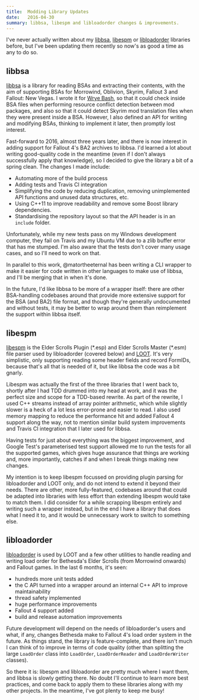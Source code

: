 ```yaml
---
title:  Modding Library Updates
date:   2016-04-30
summary: libbsa, libespm and libloadorder changes & improvements.
---
```


I've never actually written about my [libbsa](https://github.com/WrinklyNinja/libbsa), [libespm](https://github.com/WrinklyNinja/libespm) or [libloadorder](https://github.com/WrinklyNinja/libloadorder) libraries before, but I've been updating them recently so now's as good a time as any to do so.

## libbsa

[libbsa](https://github.com/WrinklyNinja/libbsa) is a library for reading BSAs and extracting their contents, with the aim of supporting BSAs for Morrowind, Oblivion, Skyrim, Fallout 3 and Fallout: New Vegas. I wrote it for [Wrye Bash](https://github.com/wrye-bash/wrye-bash), so that it could check inside BSA files when performing resource conflict detection between mod packages, and also so that it could detect Skyrim mod translation files when they were present inside a BSA. However, I also defined an API for writing and modifying BSAs, thinking to implement it later, then promptly lost interest.

Fast-forward to 2016, almost three years later, and there is now interest in adding support for Fallout 4's BA2 archives to libbsa. I'd learned a lot about writing good-quality code in the meantime (even if I don't always successfully apply that knowledge), so I decided to give the library a bit of a spring clean. The changes I made include:

* Automating more of the build process
* Adding tests and Travis CI integration
* Simplifying the code by reducing duplication, removing unimplemented API functions and unused data structures, etc.
* Using C++11 to improve readability and remove some Boost library dependencies.
* Standardising the repository layout so that the API header is in an `include` folder.

Unfortunately, while my new tests pass on my Windows development computer, they fail on Travis and my Ubuntu VM due to a zlib buffer error that has me stumped. I'm also aware that the tests don't cover many usage cases, and so I'll need to work on that.

In parallel to this work, @matortheeternal has been writing a CLI wrapper to make it easier for code written in other languages to make use of libbsa, and I'll be merging that in when it's done.

In the future, I'd like libbsa to be more of a wrapper itself: there are other BSA-handling codebases around that provide more extensive support for the BSA (and BA2) file format, and though they're generally undocumented and without tests, it may be better to wrap around them than reimplement the support within libbsa itself.

## libespm

[libespm](https://github.com/WrinklyNinja/libespm) is the Elder Scrolls Plugin (\*.esp) and Elder Scrolls Master (\*.esm) file parser used by libloadorder (covered below) and [LOOT](http://loot.github.io). It's very simplistic, only supporting reading some header fields and record FormIDs, because that's all that is needed of it, but like libbsa the code was a bit gnarly.

Libespm was actually the first of the three libraries that I went back to, shortly after I had TDD drummed into my head at work, and it was the perfect size and scope for a TDD-based rewrite. As part of the rewrite, I used C++ streams instead of array pointer arithmetic, which while slightly slower is a heck of a lot less error-prone and easier to read. I also used memory mapping to reduce the performance hit and added Fallout 4 support along the way, not to mention similar build system improvements and Travis CI integration that I later used for libbsa.

Having tests for just about everything was the biggest improvement, and Google Test's parameterised test support allowed me to run the tests for all the supported games, which gives huge assurance that things are working and, more importantly, catches if and when I break things making new changes.

My intention is to keep libespm focussed on providing plugin parsing for libloadorder and LOOT only, and do not intend to extend it beyond their needs. There are other, more fully-featured, codebases around that could be adapted into libraries with less effort than extending libespm would take to match them. I did consider for a while scrapping libespm entirely and writing such a wrapper instead, but in the end I have a library that does what I need it to, and it would be unnecessary work to switch to something else.

## libloadorder

[libloadorder](https://github.com/WrinklyNinja/libloadorder) is used by LOOT and a few other utilities to handle reading and writing load order for Bethesda's Elder Scrolls (from Morrowind onwards) and Fallout games. In the last 6 months, it's seen:

* hundreds more unit tests added
* the C API turned into a wrapper around an internal C++ API to improve maintainability
* thread safety implemented
* huge performance improvements
* Fallout 4 support added
* build and release automation improvements

Future development will depend on the needs of libloadorder's users and what, if any, changes Bethesda make to Fallout 4's load order system in the future. As things stand, the library is feature-complete, and there isn't much I can think of to improve in terms of code quality (other than splitting the large `LoadOrder` class into `LoadOrder`, `LoadOrderReader` and `LoadOrderWriter` classes).

So there it is: libespm and libloadorder are pretty much where I want them, and libbsa is slowly getting there. No doubt I'll continue to learn more best practices, and come back to apply them to these libraries along with my other projects. In the meantime, I've got plenty to keep me busy!
